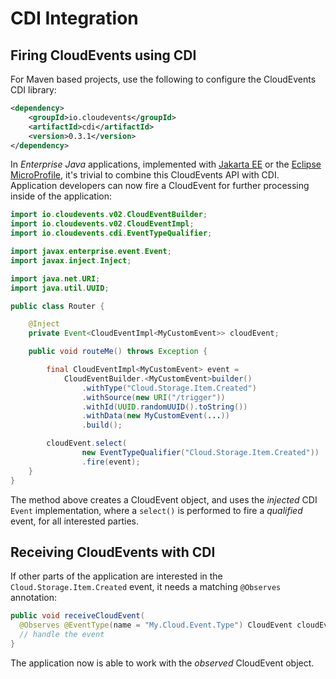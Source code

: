 # CDI Integration

## Firing CloudEvents using CDI

For Maven based projects, use the following to configure the CloudEvents CDI library:

```xml
<dependency>
    <groupId>io.cloudevents</groupId>
    <artifactId>cdi</artifactId>
    <version>0.3.1</version>
</dependency>
```

In _Enterprise Java_ applications, implemented with [Jakarta EE](https://jakarta.ee/) or the [Eclipse MicroProfile](https://microprofile.io/), it's trivial to combine this CloudEvents API with CDI. Application developers can now fire a CloudEvent for further processing inside of the application:

```java
import io.cloudevents.v02.CloudEventBuilder;
import io.cloudevents.v02.CloudEventImpl;
import io.cloudevents.cdi.EventTypeQualifier;

import javax.enterprise.event.Event;
import javax.inject.Inject;

import java.net.URI;
import java.util.UUID;

public class Router {

    @Inject
    private Event<CloudEventImpl<MyCustomEvent>> cloudEvent;

    public void routeMe() throws Exception {

        final CloudEventImpl<MyCustomEvent> event =
            CloudEventBuilder.<MyCustomEvent>builder()
                .withType("Cloud.Storage.Item.Created")
                .withSource(new URI("/trigger"))
                .withId(UUID.randomUUID().toString())
                .withData(new MyCustomEvent(...))
                .build();

        cloudEvent.select(
                new EventTypeQualifier("Cloud.Storage.Item.Created"))
                .fire(event);
    }
}
```

The method above creates a CloudEvent object, and uses the _injected_ CDI `Event` implementation,
where a `select()` is performed to fire a _qualified_ event, for all interested parties.

## Receiving CloudEvents with CDI

If other parts of the application are interested in the `Cloud.Storage.Item.Created` event,
it needs a matching `@Observes` annotation:

```java
public void receiveCloudEvent(
  @Observes @EventType(name = "My.Cloud.Event.Type") CloudEvent cloudEvent) {
  // handle the event
}                                                                                       
```

The application now is able to work with the _observed_ CloudEvent object.
